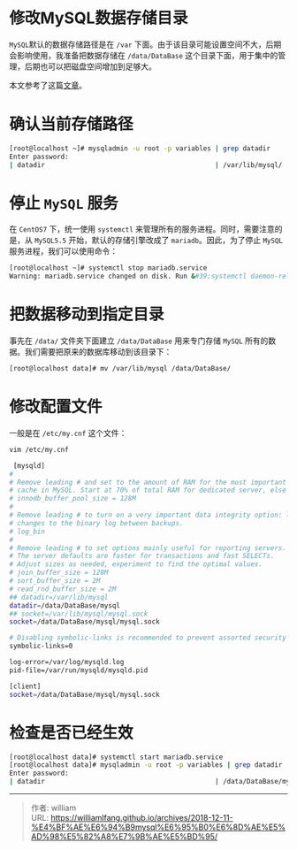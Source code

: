 # 修改MySQL数据存储目录


`MySQL`默认的数据存储路径是在 `/var` 下面。由于该目录可能设置空间不大，后期会影响使用，我准备把数据存储在 `/data/DataBase` 这个目录下面，用于集中的管理，后期也可以把磁盘空间增加到足够大。

本文参考了这篇[文章](http://www.cnblogs.com/kerrycode/p/4371938.html)。

# 确认当前存储路径

```bash
[root@localhost ~]# mysqladmin -u root -p variables | grep datadir
Enter password:
| datadir                                           | /var/lib/mysql/
```

# 停止 `MySQL` 服务

在 `CentOS7` 下，统一使用 `systemctl` 来管理所有的服务进程。同时，需要注意的是，从 `MySQL5.5` 开始，默认的存储引擎改成了 `mariadb`。因此，为了停止 `MySQL` 服务进程，我们可以使用命令：

```bash
[root@localhost ~]# systemctl stop mariadb.service
Warning: mariadb.service changed on disk. Run &#39;systemctl daemon-reload&#39; to reload units.
```

# 把数据移动到指定目录

事先在 `/data/` 文件夹下面建立 `/data/DataBase` 用来专门存储 `MySQL` 所有的数据。我们需要把原来的数据库移动到该目录下：

```bash
[root@localhost data]# mv /var/lib/mysql /data/DataBase/
```

# 修改配置文件

一般是在 `/etc/my.cnf` 这个文件：

```bash
vim /etc/my.cnf

 [mysqld]
#
# Remove leading # and set to the amount of RAM for the most important data
# cache in MySQL. Start at 70% of total RAM for dedicated server, else 10%.
# innodb_buffer_pool_size = 128M
#
# Remove leading # to turn on a very important data integrity option: logging
# changes to the binary log between backups.
# log_bin
#
# Remove leading # to set options mainly useful for reporting servers.
# The server defaults are faster for transactions and fast SELECTs.
# Adjust sizes as needed, experiment to find the optimal values.
# join_buffer_size = 128M
# sort_buffer_size = 2M
# read_rnd_buffer_size = 2M
## datadir=/var/lib/mysql
datadir=/data/DataBase/mysql
## socket=/var/lib/mysql/mysql.sock
socket=/data/DataBase/mysql/mysql.sock

# Disabling symbolic-links is recommended to prevent assorted security risks
symbolic-links=0

log-error=/var/log/mysqld.log
pid-file=/var/run/mysqld/mysqld.pid

[client]
socket=/data/DataBase/mysql/mysql.sock
```

# 检查是否已经生效

```bash
[root@localhost data]# systemctl start mariadb.service
[root@localhost data]# mysqladmin -u root -p variables | grep datadir
Enter password:
| datadir                                           | /data/DataBase/mysql/
```



---

> 作者: william  
> URL: https://williamlfang.github.io/archives/2018-12-11-%E4%BF%AE%E6%94%B9mysql%E6%95%B0%E6%8D%AE%E5%AD%98%E5%82%A8%E7%9B%AE%E5%BD%95/  

